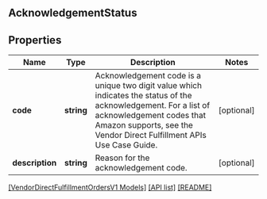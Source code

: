 ## AcknowledgementStatus

## Properties

Name | Type | Description | Notes
------------ | ------------- | ------------- | -------------
**code** | **string** | Acknowledgement code is a unique two digit value which indicates the status of the acknowledgement. For a list of acknowledgement codes that Amazon supports, see the Vendor Direct Fulfillment APIs Use Case Guide. | [optional]
**description** | **string** | Reason for the acknowledgement code. | [optional]

[[VendorDirectFulfillmentOrdersV1 Models]](../) [[API list]](../../Api) [[README]](../../../README.md)
